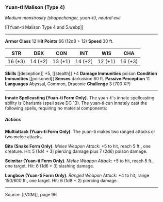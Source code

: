 ### Yuan-ti Malison (Type 4)
_Medium monstrosity (shapechanger, yuan-ti), neutral evil_

![[Yuan-ti Malison Type 4 and 5.webp]]




---

**Armor Class** 12
**Hit Points** 66 (12d8 + 12)
**Speed** 30 ft.

| STR     | DEX     | CON     | INT     | WIS     | CHA     |
|---------|---------|---------|---------|---------|---------|
| 16 (+3) | 14 (+2) | 13 (+1) | 14 (+2) | 12 (+1) | 16 (+3) |

**Skills** [[deception]] +5, [[stealth]] +4
**Damage Immunities** poison
**Condition Immunities** [[poisoned]]
**Senses** darkvision 60 ft.
**Passive Perception** 11
**Languages** Abyssal, Common, Draconic
**Challenge** 3 (700 XP)

---

**Innate Spellcasting (Yuan-ti Form Only).** The yuan-ti's innate spellcasting ability is Charisma (spell save DC 13). The yuan-ti can innately cast the following spells, requiring no material components:

##### Actions
**Multiattack (Yuan-ti Form Only)**. The yuan-ti makes two ranged attacks or two melee attacks.

**Bite (Snake Form Only)**. _Melee Weapon Attack:_ +5 to hit, reach 5 ft., one creature. Hit: 5 (1d4 + 3) piercing damage plus 7 (2d6) poison damage.

**Scimitar (Yuan-ti Form Only)**. _Melee Weapon Attack:_ +5 to hit, reach 5 ft., one target. Hit: 6 (1d6 + 3) slashing damage.

**Longbow (Yuan-ti Form Only)**. _Ranged Weapon Attack:_ +4 to hit, range 150/600 ft., one target. Hit: 6 (1d8 + 2) piercing damage.


---

Source: [[VGM]], page 96